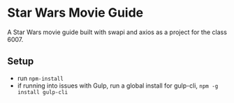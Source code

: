 # Star Wars Movie Guide
A Star Wars movie guide built with swapi and axios as a project for the class 6007. 

## Setup
* run ```npm-install```
* if running into issues with Gulp, run a global install for gulp-cli, ```npm -g install gulp-cli``` 